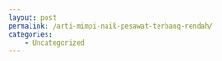 ```yaml
---
layout: post
permalink: /arti-mimpi-naik-pesawat-terbang-rendah/
categories:
    - Uncategorized
---
```


